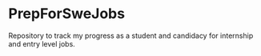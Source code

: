 # PrepForSweJobs
Repository to track my progress as a student and candidacy for internship and entry level jobs.
